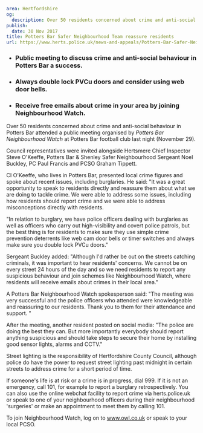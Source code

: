 ```yaml
area: Hertfordshire
og:
  description: Over 50 residents concerned about crime and anti-social behaviour in Potters Bar attended a public meeting organised by Potters Bar Neighbourhood Watch at Potters Bar football club last night (November 29).
publish:
  date: 30 Nov 2017
title: Potters Bar Safer Neighbourhood Team reassure residents
url: https://www.herts.police.uk/news-and-appeals/Potters-Bar-Safer-Neighbourhood-Team-reassure-residents-1255J
```

* ### Public meeting to discuss crime and anti-social behaviour in Potters Bar a success.

 * ### Always double lock PVCu doors and consider using web door bells.

 * ### Receive free emails about crime in your area by joining Neighbourhood Watch.

Over 50 residents concerned about crime and anti-social behaviour in Potters Bar attended a public meeting organised by _Potters Bar Neighbourhood Watch_ at Potters Bar football club last night (November 29).

Council representatives were invited alongside Hertsmere Chief Inspector Steve O'Keeffe, Potters Bar & Shenley Safer Neighbourhood Sergeant Noel Buckley, PC Paul Francis and PCSO Graham Tippett.

CI O'Keeffe, who lives in Potters Bar, presented local crime figures and spoke about recent issues, including burglaries. He said: "It was a great opportunity to speak to residents directly and reassure them about what we are doing to tackle crime. We were able to address some issues, including how residents should report crime and we were able to address misconceptions directly with residents.

"In relation to burglary, we have police officers dealing with burglaries as well as officers who carry out high-visibility and covert police patrols, but the best thing is for residents to make sure they use simple crime prevention deterrents like web cam door bells or timer switches and always make sure you double lock PVCu doors."

Sergeant Buckley added: "Although I'd rather be out on the streets catching criminals, it was important to hear residents' concerns. We cannot be on every street 24 hours of the day and so we need residents to report any suspicious behaviour and join schemes like Neighbourhood Watch, where residents will receive emails about crimes in their local area."

A Potters Bar Neighbourhood Watch spokesperson said: "The meeting was very successful and the police officers who attended were knowledgeable and reassuring to our residents. Thank you to them for their attendance and support. "

After the meeting, another resident posted on social media: "The police are doing the best they can. But more importantly everybody should report anything suspicious and should take steps to secure their home by installing good sensor lights, alarms and CCTV."

Street lighting is the responsibility of Hertfordshire County Council, although police do have the power to request street lighting past midnight in certain streets to address crime for a short period of time.

If someone's life is at risk or a crime is in progress, dial 999. If it is not an emergency, call 101, for example to report a burglary retrospectively. You can also use the online webchat facility to report crime via herts.police.uk or speak to one of your neighbourhood officers during their neighbourhood 'surgeries' or make an appointment to meet them by calling 101.

To join Neighbourhood Watch, log on to www.owl.co.uk or speak to your local PCSO.

